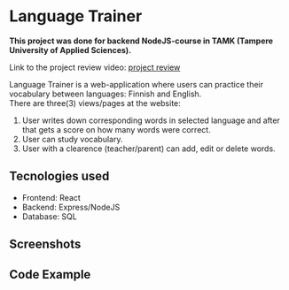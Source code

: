# Language Trainer

**This project was done for backend NodeJS-course in TAMK (Tampere University of Applied Sciences).**

Link to the project review video: [project review]()

Language Trainer is a web-application where users can practice their vocabulary between languages: Finnish and English.<br/> There are three(3) views/pages at the website: <br/>

1. User writes down corresponding words in selected language and after that gets a score on how many words were correct.
2. User can study vocabulary.
3. User with a clearence (teacher/parent) can add, edit or delete words.

## Tecnologies used

- Frontend: React <br />
- Backend: Express/NodeJS <br />
- Database: SQL

## Screenshots

## Code Example
